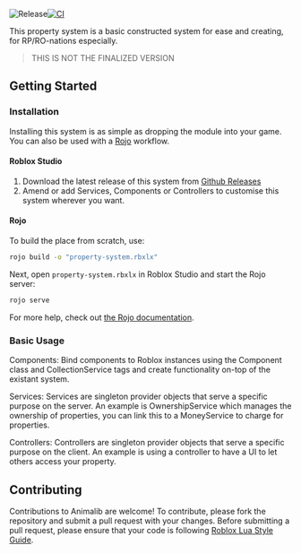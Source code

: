 ![Release](https://github.com/metricsrbx/property-system/workflows/Release/badge.svg)[![CI](https://github.com/metricsrbx/property-system/actions/workflows/ci.yaml/badge.svg)](https://github.com/metricsrbx/property-system/actions/workflows/ci.yaml)

This property system is a basic constructed system for ease and creating, for RP/RO-nations especially.

> THIS IS NOT THE FINALIZED VERSION

## Getting Started

### Installation

Installing this system is as simple as dropping the module into your game. You can also be used with a [Rojo](https://rojo.space/) workflow.

#### Roblox Studio

1. Download the latest release of this system from [Github Releases](https://github.com/metricsrbx/property-system/releases)
2. Amend or add Services, Components or Controllers to customise this system wherever you want.

#### Rojo

To build the place from scratch, use:

```bash
rojo build -o "property-system.rbxlx"
```

Next, open `property-system.rbxlx` in Roblox Studio and start the Rojo server:

```bash
rojo serve
```

For more help, check out [the Rojo documentation](https://rojo.space/docs).

### Basic Usage

Components: Bind components to Roblox instances using the Component class and CollectionService tags and create functionality on-top of the existant system.

Services: Services are singleton provider objects that serve a specific purpose on the server. An example is OwnershipService which manages the ownership of properties, you can link this to a MoneyService to charge for properties.

Controllers: Controllers are singleton provider objects that serve a specific purpose on the client. An example is using a controller to have a UI to let others access your property.

## Contributing

Contributions to Animalib are welcome! To contribute, please fork the repository and submit a pull request with your changes. Before submitting a pull request, please ensure that your code is following [Roblox Lua Style Guide](https://roblox.github.io/lua-style-guide/).
